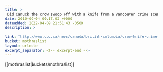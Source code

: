 ```yaml
---
title: > 
 Did Canuck the crow swoop off with a knife from a Vancouver crime scene? - British Columbia - CBC News
date: 2016-06-04 00:17:03 +0000
dateadded: 2022-04-09 21:51:43 -0500
description: > 
 
link: "http://www.cbc.ca/news/canada/british-columbia/crow-knife-crime-scene-1.3600299"
bucket: mothraslist
layout: urlnote
excerpt_separator: <!-- excerpt-end -->
--- 
```

 <!-- excerpt-end -->[[mothraslist|buckets/mothraslist]]

